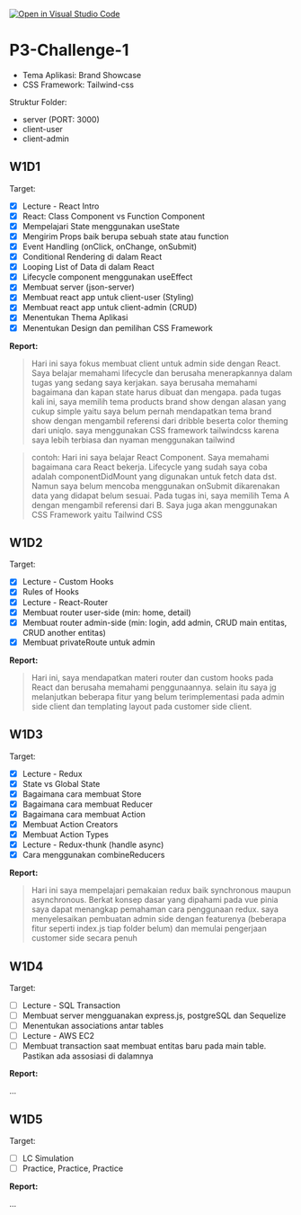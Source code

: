 [![Open in Visual Studio Code](https://classroom.github.com/assets/open-in-vscode-c66648af7eb3fe8bc4f294546bfd86ef473780cde1dea487d3c4ff354943c9ae.svg)](https://classroom.github.com/online_ide?assignment_repo_id=10471081&assignment_repo_type=AssignmentRepo)

# P3-Challenge-1

- Tema Aplikasi: Brand Showcase
- CSS Framework: Tailwind-css

Struktur Folder:

- server (PORT: 3000)
- client-user
- client-admin

## W1D1

Target:

- [x] Lecture - React Intro
- [x] React: Class Component vs Function Component
- [x] Mempelajari State menggunakan useState
- [x] Mengirim Props baik berupa sebuah state atau function
- [x] Event Handling (onClick, onChange, onSubmit)
- [x] Conditional Rendering di dalam React
- [x] Looping List of Data di dalam React
- [x] Lifecycle component menggunakan useEffect
- [x] Membuat server (json-server)
- [x] Membuat react app untuk client-user (Styling)
- [x] Membuat react app untuk client-admin (CRUD)
- [x] Menentukan Thema Aplikasi
- [x] Menentukan Design dan pemilihan CSS Framework

**Report:**

> Hari ini saya fokus membuat client untuk admin side dengan React. Saya belajar memahami lifecycle dan berusaha menerapkannya dalam tugas yang sedang saya kerjakan. saya berusaha memahami bagaimana dan kapan state harus dibuat dan mengapa.
> pada tugas kali ini, saya memilih tema products brand show dengan alasan yang cukup simple yaitu saya belum pernah mendapatkan tema brand show dengan mengambil referensi dari dribble beserta color theming dari uniqlo. saya menggunakan CSS framework tailwindcss karena saya lebih terbiasa dan nyaman menggunakan tailwind

> contoh: Hari ini saya belajar React Component. Saya memahami bagaimana cara React bekerja. Lifecycle yang sudah saya coba adalah componentDidMount yang digunakan untuk fetch data dst. Namun saya belum mencoba menggunakan onSubmit dikarenakan data yang didapat belum sesuai.
> Pada tugas ini, saya memilih Tema A dengan mengambil referensi dari B. Saya juga akan menggunakan CSS Framework yaitu Tailwind CSS

## W1D2

Target:

- [x] Lecture - Custom Hooks
- [x] Rules of Hooks
- [x] Lecture - React-Router
- [x] Membuat router user-side (min: home, detail)
- [x] Membuat router admin-side (min: login, add admin, CRUD main entitas, CRUD another entitas)
- [x] Membuat privateRoute untuk admin

**Report:**

> Hari ini, saya mendapatkan materi router dan custom hooks pada React dan berusaha memahami penggunaannya. selain itu saya jg melanjutkan beberapa fitur yang belum terimplementasi pada admin side client dan templating layout pada customer side client.

## W1D3

Target:

- [x] Lecture - Redux
- [x] State vs Global State
- [x] Bagaimana cara membuat Store
- [x] Bagaimana cara membuat Reducer
- [x] Bagaimana cara membuat Action
- [x] Membuat Action Creators
- [x] Membuat Action Types
- [x] Lecture - Redux-thunk (handle async)
- [x] Cara menggunakan combineReducers

**Report:**

> Hari ini saya mempelajari pemakaian redux baik synchronous maupun asynchronous. Berkat konsep dasar yang dipahami pada vue pinia saya dapat menangkap pemahaman cara penggunaan redux. saya menyelesaikan pembuatan admin side dengan featurenya (beberapa fitur seperti index.js tiap folder belum) dan memulai pengerjaan customer side secara penuh

## W1D4

Target:

- [ ] Lecture - SQL Transaction
- [ ] Membuat server mengguanakan express.js, postgreSQL dan Sequelize
- [ ] Menentukan associations antar tables
- [ ] Lecture - AWS EC2
- [ ] Membuat transaction saat membuat entitas baru pada main table. Pastikan ada assosiasi di dalamnya

**Report:**

...

## W1D5

Target:

- [ ] LC Simulation
- [ ] Practice, Practice, Practice

**Report:**

...

